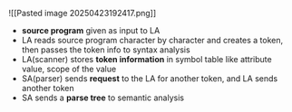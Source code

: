 ![[Pasted image 20250423192417.png]]

- **source program** given as input to LA
- LA reads source program character by character and creates a token, then passes the token info to syntax analysis
- LA(scanner) stores **token information** in symbol table like attribute value, scope of the value
- SA(parser) sends **request** to the LA for another token, and LA sends another token
- SA sends a **parse tree** to semantic analysis 